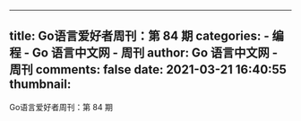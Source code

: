 
---
title: Go语言爱好者周刊：第 84 期
categories: 
    - 编程
    - Go 语言中文网 - 周刊
author: Go 语言中文网 - 周刊
comments: false
date: 2021-03-21 16:40:55
thumbnail: 
---

<div>   
Go语言爱好者周刊：第 84 期  
</div>
            